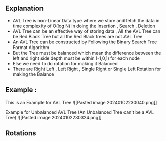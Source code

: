 ## Explanation

- AVL Tree is non-Linear Data type where we store and fetch the data in time complexity of O(log N) in doing the Insertion , Search , Deletion
- AVL Tree can be an effective way of storing data , All the AVL Tree can be Red Black Tree but all the Red Black trees are not AVL Tree
- An AVL Tree can be constructed by Following the Binary Search Tree Format Algorithm
- But the Tree must be balanced which mean the difference between the left and right side depth must be within (-1,0,1) for each node 
- Else we need to do rotation for making it Balanced 
- There are Right Left , Left Right , Single Right or Single Left Rotation for making the Balance 

## Example : 

This is an Example for AVL Tree
![[Pasted image 20240102230040.png]]

Example for Unbalanced AVL Tree (An Unbalanced Tree can't be a AVL Tree)
![[Pasted image 20240102230324.png]]

## Rotations 